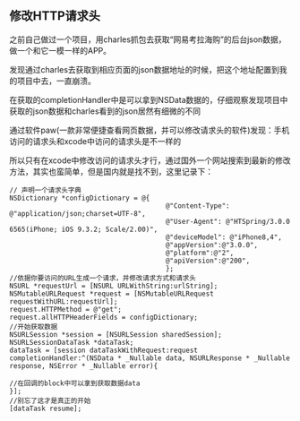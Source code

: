## 修改HTTP请求头

之前自己做过一个项目，用charles抓包去获取“网易考拉海购”的后台json数据，做一个和它一模一样的APP。

发现通过charles去获取到相应页面的json数据地址的时候，把这个地址配置到我的项目中去，一直崩溃。

在获取的completionHandler中是可以拿到NSData数据的，仔细观察发现项目中获取的json数据和charles看到的json居然有细微的不同

通过软件paw(一款非常便捷查看网页数据，并可以修改请求头的软件)发现：手机访问的请求头和xcode中访问的请求头是不一样的

所以只有在xcode中修改访问的请求头才行，通过国外一个网站搜索到最新的修改方法，其实也蛮简单，但是国内就是找不到，这里记录下：

```objc
// 声明一个请求头字典
NSDictionary *configDictionary = @{
                                       @"Content-Type": @"application/json;charset=UTF-8",
                                       @"User-Agent": @"HTSpring/3.0.0 6565(iPhone; iOS 9.3.2; Scale/2.00)",
                                       @"deviceModel": @"iPhone8,4",
                                       @"appVersion":@"3.0.0",
                                       @"platform":@"2",
                                       @"apiVersion":@"200",
                                       };
//依据你要访问的URL生成一个请求，并修改请求方式和请求头
NSURL *requestUrl = [NSURL URLWithString:urlString];
NSMutableURLRequest *request = [NSMutableURLRequest requestWithURL:requestUrl];
request.HTTPMethod = @"get";
request.allHTTPHeaderFields = configDictionary;
//开始获取数据
NSURLSession *session = [NSURLSession sharedSession];
NSURLSessionDataTask *dataTask;
dataTask = [session dataTaskWithRequest:request completionHandler:^(NSData * _Nullable data, NSURLResponse * _Nullable response, NSError * _Nullable error){

//在回调的block中可以拿到获取数据data
}];
//别忘了这才是真正的开始
[dataTask resume];

```